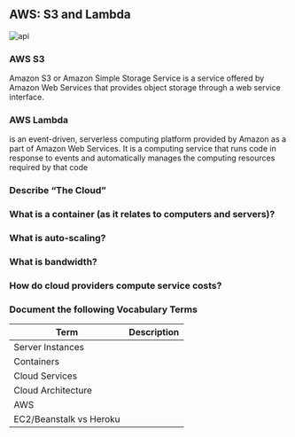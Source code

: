 ## AWS: S3 and Lambda
![api](https://www.stratacore.com/hs-fs/hub/282679/file-227450102-jpg/images/cloud-computing-2-1.jpg)

### AWS S3
Amazon S3 or Amazon Simple Storage Service is a service offered by Amazon Web Services that provides object storage through a web service interface.
### AWS Lambda
is an event-driven, serverless computing platform provided by Amazon as a part of Amazon Web Services. It is a computing service that runs code in response to events and automatically manages the computing resources required by that code

### Describe “The Cloud”
### What is a container (as it relates to computers and servers)?
### What is auto-scaling?
### What is bandwidth?
### How do cloud providers compute service costs?

### Document the following Vocabulary Terms

|Term|Description|
|----|----|
|Server Instances||
|Containers||
|Cloud Services||
|Cloud Architecture||
|AWS||
|EC2/Beanstalk vs Heroku||
